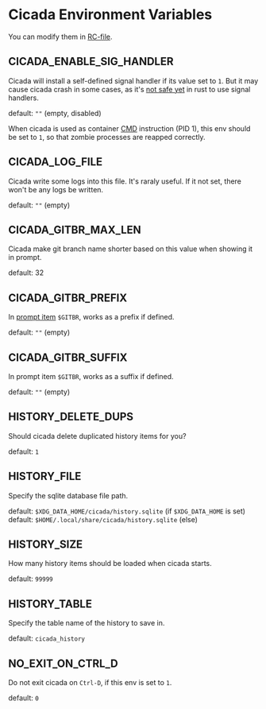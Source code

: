 # Cicada Environment Variables

You can modify them in [RC-file](https://github.com/mitnk/cicada/blob/master/docs/rc-file.md).

## CICADA_ENABLE_SIG_HANDLER

Cicada will install a self-defined signal handler if its value set to `1`.  But
it may cause cicada crash in some cases, as it's [not safe
yet](https://github.com/rust-lang/rfcs/issues/1368) in rust to use signal
handlers.

default: `""` (empty, disabled)

When cicada is used as container [CMD](https://docs.docker.com/engine/reference/builder/#cmd)
instruction (PID 1), this env should be set to `1`, so that zombie processes
are reapped correctly.

## CICADA_LOG_FILE

Cicada write some logs into this file. It's raraly useful. If it not set,
there won't be any logs be written.

default: `""` (empty)

## CICADA_GITBR_MAX_LEN

Cicada make git branch name shorter based on this value when showing it in
prompt.

default: 32

## CICADA_GITBR_PREFIX

In [prompt item](https://github.com/mitnk/cicada/blob/master/docs/prompt.md#user-content-available-prompt-items)
`$GITBR`, works as a prefix if defined.

default: `""` (empty)

## CICADA_GITBR_SUFFIX

In prompt item `$GITBR`, works as a suffix if defined.

default: `""` (empty)

## HISTORY_DELETE_DUPS

Should cicada delete duplicated history items for you?

default: `1`

## HISTORY_FILE

Specify the sqlite database file path.

default: `$XDG_DATA_HOME/cicada/history.sqlite` (if `$XDG_DATA_HOME` is set)  
default: `$HOME/.local/share/cicada/history.sqlite` (else)

## HISTORY_SIZE

How many history items should be loaded when cicada starts.

default: `99999`

## HISTORY_TABLE

Specify the table name of the history to save in.

default: `cicada_history`

## NO_EXIT_ON_CTRL_D

Do not exit cicada on `Ctrl-D`, if this env is set to `1`.

default: `0`
